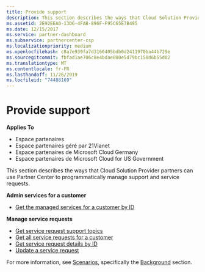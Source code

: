 ```yaml
---
title: Provide support
description: This section describes the ways that Cloud Solution Provider partners can use the Partner Center to programmatically manage support and service requests.
ms.assetid: 2E92EEA0-13D6-4FAB-896F-F95C65E7B495
ms.date: 12/15/2017
ms.service: partner-dashboard
ms.subservice: partnercenter-csp
ms.localizationpriority: medium
ms.openlocfilehash: c8a7e939fa7d3166405bdb0d2411970ba44b729e
ms.sourcegitcommit: fbfad1ae706c8e4bdae080e5d79bc158d6b55d02
ms.translationtype: MT
ms.contentlocale: fr-FR
ms.lasthandoff: 11/26/2019
ms.locfileid: "74488169"
---
```

# <a name="provide-support"></a>Provide support


**Applies To**

- Espace partenaires
- Espace partenaires géré par 21Vianet
- Espace partenaires de Microsoft Cloud Germany
- Espace partenaires de Microsoft Cloud for US Government

This section describes the ways that Cloud Solution Provider partners can use Partner Center to programmatically manage support and service requests.

**Admin services for a customer**

- [Get the managed services for a customer by ID](get-the-managed-services-for-a-customer-by-id.md)

**Manage service requests**

- [Get service request support topics](get-service-request-support-topics--pending-.md)
- [Get all service requests for a customer](get-all-service-requests-for-a-customer.md)
- [Get service request details by ID](get-service-request-details-by-id.md)
- [Update a service request](update-a-service-request.md)

For more information, see [Scenarios](scenarios.md), specifically the [Background](scenarios.md#background) section.

 

 




